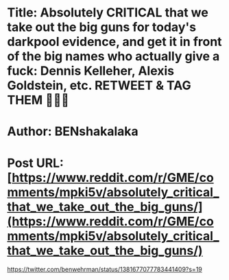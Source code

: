 # Title: Absolutely CRITICAL that we take out the big guns for today's darkpool evidence, and get it in front of the big names who actually give a fuck: Dennis Kelleher, Alexis Goldstein, etc. RETWEET & TAG THEM 📣📣📣
# Author: BENshakalaka
# Post URL: [https://www.reddit.com/r/GME/comments/mpki5v/absolutely_critical_that_we_take_out_the_big_guns/](https://www.reddit.com/r/GME/comments/mpki5v/absolutely_critical_that_we_take_out_the_big_guns/)


https://twitter.com/benwehrman/status/1381677077783441409?s=19